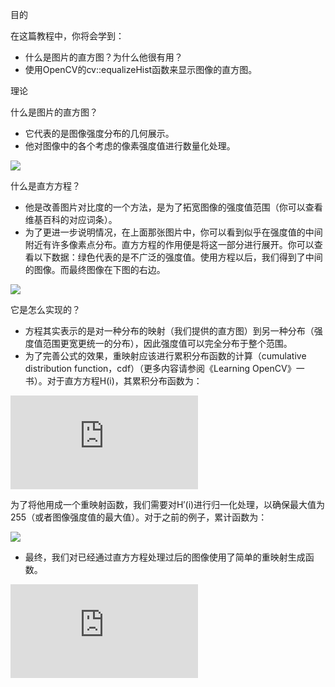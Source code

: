 目的

在这篇教程中，你将会学到：

* 什么是图片的直方图？为什么他很有用？
* 使用OpenCV的cv::equalizeHist函数来显示图像的直方图。

理论

什么是图片的直方图？

* 它代表的是图像强度分布的几何展示。
* 他对图像中的各个考虑的像素强度值进行数量化处理。

![](https://docs.opencv.org/4.1.0/Histogram_Equalization_Theory_0.jpg)

什么是直方方程？

* 他是改善图片对比度的一个方法，是为了拓宽图像的强度值范围（你可以查看维基百科的对应词条）。
* 为了更进一步说明情况，在上面那张图片中，你可以看到似乎在强度值的中间附近有许多像素点分布。直方方程的作用便是将这一部分进行展开。你可以查看以下数据：绿色代表的是不广泛的强度值。使用方程以后，我们得到了中间的图像。而最终图像在下图的右边。

![](https://docs.opencv.org/4.1.0/Histogram_Equalization_Theory_1.jpg)

它是怎么实现的？

* 方程其实表示的是对一种分布的映射（我们提供的直方图）到另一种分布（强度值范围更宽更统一的分布），因此强度值可以完全分布于整个范围。
* 为了完善公式的效果，重映射应该进行累积分布函数的计算（cumulative distribution function，cdf）（更多内容请参阅《Learning OpenCV》一书）。对于直方方程H(i)，其累积分布函数为：

![](http://latex.codecogs.com/gif.latex?H%5E%7B%27%7D%28i%29%20%3D%20%5Csum_%7B0%20%5Cle%20j%20%3C%20i%7D%20H%28j%29)

为了将他用成一个重映射函数，我们需要对H′(i)进行归一化处理，以确保最大值为255（或者图像强度值的最大值）。对于之前的例子，累计函数为：

![](https://docs.opencv.org/4.1.0/Histogram_Equalization_Theory_2.jpg)

* 最终，我们对已经通过直方方程处理过后的图像使用了简单的重映射生成函数。

![](http://latex.codecogs.com/gif.latex?equalized%28%20x%2C%20y%20%29%20%3D%20H%5E%7B%27%7D%28%20src%28x%2Cy%29%20%29)